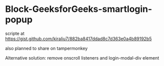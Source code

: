 # Block-GeeksforGeeks-smartlogin-popup
scripte at https://gist.github.com/kiraliu7/882ba8417ddad8c7d363e0a4b89192b5

also planned to share on tampermonkey


Alternative solution: remove onscroll listeners and login-modal-div element
